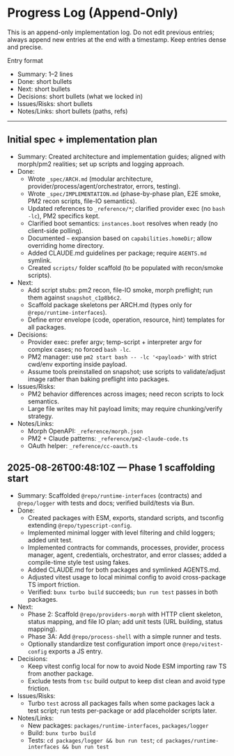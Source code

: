 # Progress Log (Append-Only)

This is an append-only implementation log. Do not edit previous entries; always append new entries at the end with a timestamp. Keep entries dense and precise.

Entry format
- Summary: 1–2 lines
- Done: short bullets
- Next: short bullets
- Decisions: short bullets (what we locked in)
- Issues/Risks: short bullets
- Notes/Links: short bullets (paths, refs)

---

## Initial spec + implementation plan
- Summary: Created architecture and implementation guides; aligned with morph/pm2 realities; set up scripts and logging approach.
- Done:
  - Wrote `_spec/ARCH.md` (modular architecture, provider/process/agent/orchestrator, errors, testing).
  - Wrote `_spec/IMPLEMENTATION.md` (phase-by-phase plan, E2E smoke, PM2 recon scripts, file-IO semantics).
  - Updated references to `_reference/*`; clarified provider exec (no `bash -lc`), PM2 specifics kept.
  - Clarified boot semantics: `instances.boot` resolves when ready (no client-side polling).
  - Documented `~` expansion based on `capabilities.homeDir`; allow overriding home directory.
  - Added CLAUDE.md guidelines per package; require `AGENTS.md` symlink.
  - Created `scripts/` folder scaffold (to be populated with recon/smoke scripts).
- Next:
  - Add script stubs: pm2 recon, file-IO smoke, morph preflight; run them against `snapshot_c1p8b6c2`.
  - Scaffold package skeletons per ARCH.md (types only for `@repo/runtime-interfaces`).
  - Define error envelope (code, operation, resource, hint) templates for all packages.
- Decisions:
  - Provider exec: prefer argv; temp-script + interpreter argv for complex cases; no forced `bash -lc`.
  - PM2 manager: use `pm2 start bash -- -lc '<payload>'` with strict cwd/env exporting inside payload.
  - Assume tools preinstalled on snapshot; use scripts to validate/adjust image rather than baking preflight into packages.
- Issues/Risks:
  - PM2 behavior differences across images; need recon scripts to lock semantics.
  - Large file writes may hit payload limits; may require chunking/verify strategy.
- Notes/Links:
  - Morph OpenAPI: `_reference/morph.json`
  - PM2 + Claude patterns: `_reference/pm2-claude-code.ts`
  - OAuth helper: `_reference/cc-oauth.ts`

## 2025-08-26T00:48:10Z — Phase 1 scaffolding start
- Summary: Scaffolded `@repo/runtime-interfaces` (contracts) and `@repo/logger` with tests and docs; verified build/tests via Bun.
- Done:
  - Created packages with ESM, exports, standard scripts, and tsconfig extending `@repo/typescript-config`.
  - Implemented minimal logger with level filtering and child loggers; added unit test.
  - Implemented contracts for commands, processes, provider, process manager, agent, credentials, orchestrator, and error classes; added a compile-time style test using fakes.
  - Added CLAUDE.md for both packages and symlinked AGENTS.md.
  - Adjusted vitest usage to local minimal config to avoid cross-package TS import friction.
  - Verified: `bunx turbo build` succeeds; `bun run test` passes in both packages.
- Next:
  - Phase 2: Scaffold `@repo/providers-morph` with HTTP client skeleton, status mapping, and file IO plan; add unit tests (URL building, status mapping).
  - Phase 3A: Add `@repo/process-shell` with a simple runner and tests.
  - Optionally standardize test configuration import once `@repo/vitest-config` exports a JS entry.
- Decisions:
  - Keep vitest config local for now to avoid Node ESM importing raw TS from another package.
  - Exclude tests from `tsc` build output to keep dist clean and avoid type friction.
- Issues/Risks:
  - Turbo `test` across all packages fails when some packages lack a test script; run tests per-package or add placeholder scripts later.
- Notes/Links:
  - New packages: `packages/runtime-interfaces`, `packages/logger`
  - Build: `bunx turbo build`
  - Tests: `cd packages/logger && bun run test`; `cd packages/runtime-interfaces && bun run test`
